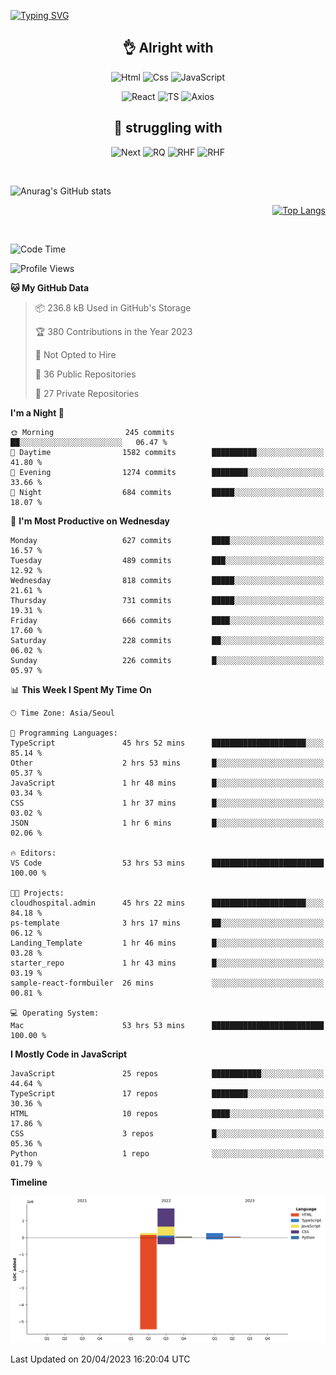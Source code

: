 <div align="left">

[![Typing SVG](https://readme-typing-svg.demolab.com?font=Fira+Code&size=25&duration=3000&pause=1000&color=17A955&width=435&lines=Welcome+to+Froggy's+Github+%F0%9F%90%B8)](https://git.io/typing-svg)

</div>

<div>

<div align="center">

## 👌 Alright with

<img alt="Html" src ="https://img.shields.io/badge/HTML5-E34F26.svg?&style=for-the-badge&logo=HTML5&logoColor=white"/> <img alt="Css" src ="https://img.shields.io/badge/CSS3-1572B6.svg?&style=for-the-badge&logo=CSS3&logoColor=white"/> 
<img alt="JavaScript" src ="https://img.shields.io/badge/JavaScriipt-F7DF1E.svg?&style=for-the-badge&logo=JavaScript&logoColor=black"/>

<img alt="React" src ="https://img.shields.io/badge/React-20232A?style=for-the-badge&logo=react&logoColor=61DAFB"/> <img alt="TS" src="https://img.shields.io/badge/TypeScript-007ACC?style=for-the-badge&logo=typescript&logoColor=white"/> <img alt="Axios" src="https://img.shields.io/badge/axios-5A29E4?style=for-the-badge&logo=axios&logoColor=#5A29E4"/>

## 🤮 struggling with

<img alt="Next" src="https://img.shields.io/badge/next.js-000000?style=for-the-badge&logo=nextdotjs&logoColor=white"/> <img alt="RQ" src="https://img.shields.io/badge/React Query-121728?style=for-the-badge&logo=reactquery&logoColor=#FF4154"/> <img alt="RHF" src="https://img.shields.io/badge/React Hook Form-EC5990?style=for-the-badge&logo=reacthookform&logoColor=white"/> <img alt="RHF" src="https://img.shields.io/badge/Chakra UI-319795?style=for-the-badge&logo=chakraui&logoColor=white"/>

</div>

</div>

<br>

<div align="left">

  ![Anurag's GitHub stats](https://github-readme-stats.vercel.app/api?username=froggy1014&show_icons=true&theme=tokyonight)

</div>
<div align="right">

  [![Top Langs](https://github-readme-stats.vercel.app/api/top-langs/?username=froggy1014&layout=compact&theme=tokyonight)](https://github.com/anuraghazra/github-readme-stats)

</div>

<br>

 <!--START_SECTION:waka-->
![Code Time](http://img.shields.io/badge/Code%20Time-1%2C380%20hrs%2034%20mins-blue)

![Profile Views](http://img.shields.io/badge/Profile%20Views-3-blue)

**🐱 My GitHub Data** 

> 📦 236.8 kB Used in GitHub's Storage 
 > 
> 🏆 380 Contributions in the Year 2023
 > 
> 🚫 Not Opted to Hire
 > 
> 📜 36 Public Repositories 
 > 
> 🔑 27 Private Repositories 
 > 
**I'm a Night 🦉** 

```text
🌞 Morning                245 commits         ██░░░░░░░░░░░░░░░░░░░░░░░   06.47 % 
🌆 Daytime                1582 commits        ██████████░░░░░░░░░░░░░░░   41.80 % 
🌃 Evening                1274 commits        ████████░░░░░░░░░░░░░░░░░   33.66 % 
🌙 Night                  684 commits         █████░░░░░░░░░░░░░░░░░░░░   18.07 % 
```
📅 **I'm Most Productive on Wednesday** 

```text
Monday                   627 commits         ████░░░░░░░░░░░░░░░░░░░░░   16.57 % 
Tuesday                  489 commits         ███░░░░░░░░░░░░░░░░░░░░░░   12.92 % 
Wednesday                818 commits         █████░░░░░░░░░░░░░░░░░░░░   21.61 % 
Thursday                 731 commits         █████░░░░░░░░░░░░░░░░░░░░   19.31 % 
Friday                   666 commits         ████░░░░░░░░░░░░░░░░░░░░░   17.60 % 
Saturday                 228 commits         ██░░░░░░░░░░░░░░░░░░░░░░░   06.02 % 
Sunday                   226 commits         █░░░░░░░░░░░░░░░░░░░░░░░░   05.97 % 
```


📊 **This Week I Spent My Time On** 

```text
🕑︎ Time Zone: Asia/Seoul

💬 Programming Languages: 
TypeScript               45 hrs 52 mins      █████████████████████░░░░   85.14 % 
Other                    2 hrs 53 mins       █░░░░░░░░░░░░░░░░░░░░░░░░   05.37 % 
JavaScript               1 hr 48 mins        █░░░░░░░░░░░░░░░░░░░░░░░░   03.34 % 
CSS                      1 hr 37 mins        █░░░░░░░░░░░░░░░░░░░░░░░░   03.02 % 
JSON                     1 hr 6 mins         █░░░░░░░░░░░░░░░░░░░░░░░░   02.06 % 

🔥 Editors: 
VS Code                  53 hrs 53 mins      █████████████████████████   100.00 % 

🐱‍💻 Projects: 
cloudhospital.admin      45 hrs 22 mins      █████████████████████░░░░   84.18 % 
ps-template              3 hrs 17 mins       ██░░░░░░░░░░░░░░░░░░░░░░░   06.12 % 
Landing_Template         1 hr 46 mins        █░░░░░░░░░░░░░░░░░░░░░░░░   03.28 % 
starter_repo             1 hr 43 mins        █░░░░░░░░░░░░░░░░░░░░░░░░   03.19 % 
sample-react-formbuiler  26 mins             ░░░░░░░░░░░░░░░░░░░░░░░░░   00.81 % 

💻 Operating System: 
Mac                      53 hrs 53 mins      █████████████████████████   100.00 % 
```

**I Mostly Code in JavaScript** 

```text
JavaScript               25 repos            ███████████░░░░░░░░░░░░░░   44.64 % 
TypeScript               17 repos            ████████░░░░░░░░░░░░░░░░░   30.36 % 
HTML                     10 repos            ████░░░░░░░░░░░░░░░░░░░░░   17.86 % 
CSS                      3 repos             █░░░░░░░░░░░░░░░░░░░░░░░░   05.36 % 
Python                   1 repo              ░░░░░░░░░░░░░░░░░░░░░░░░░   01.79 % 
```



**Timeline**

![Lines of Code chart](https://raw.githubusercontent.com/froggy1014/froggy1014/main/assets/bar_graph.png)


 Last Updated on 20/04/2023 16:20:04 UTC
<!--END_SECTION:waka-->
